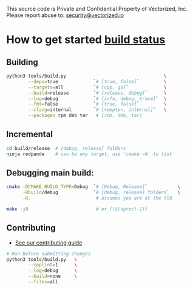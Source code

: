 This source code is Private and Confidential Property of Vectorized, Inc.
Please report abuse to: security@vectorized.io

# How to get started [build status](https://console.cloud.google.com/cloud-build/builds?project=redpandaci)

## Building 

```sh
python3 tools/build.py                                    \
        --deps=true             `# [true, false]`         \
        --targets=all           `# [cpp, go]`             \
        --build=release         `# [release, debug]`      \
        --log=debug             `# [info, debug, trace]`  \
        --fmt=false             `# [true, false]`         \
        --clang=internal        `# [<empty>, internal]`   \
        --packages rpm deb tar   # [rpm, deb, tar]
```


## Incremental 

```sh
cd build/release  # [debug, release] folders
ninja redpanda    # can be any target, use 'cmake -N' to list 
```


## Debugging main build:

```sh
cmake -DCMAKE_BUILD_TYPE=Debug  `# [Debug, Release]`           \
      -Bbuild/debug             `# [debug, release] folders`   \
      -H.                        # assumes you are at the tld 

make -j8                         # or (($(nproc)-1)) 
```


## Contributing
* [See our contributing guide](CONTRIBUTING.md)


```sh
# Run before submitting changes
python3 tools/build.py   \
        --cpplint=1      \
        --log=debug      \
        --build=none     \
        --files=all
```
